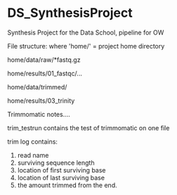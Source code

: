 # DS_SynthesisProject
Synthesis Project for the Data School, pipeline for OW


File structure: where 'home/' = project home directory

home/data/raw/*fastq.gz

home/results/01_fastqc/...

home/data/trimmed/

home/results/03_trinity

Trimmomatic notes....

trim_testrun contains the test of trimmomatic on one file

trim log contains:
1. read name
2. surviving sequence length
3. location of first surviving base
4. location of last surviving base
5. the amount trimmed from the end.


